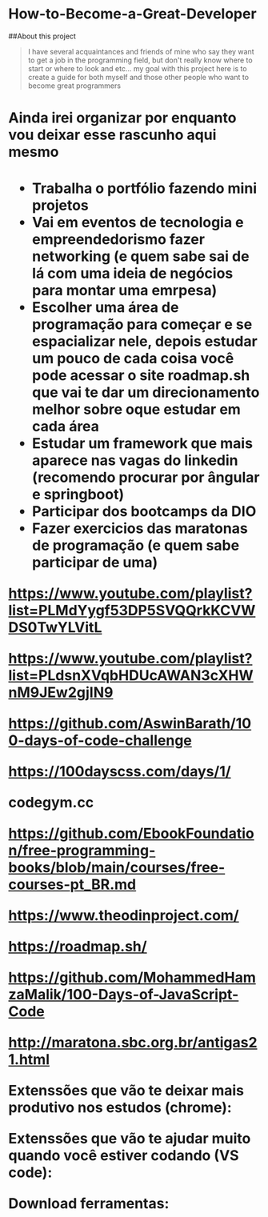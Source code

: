 # How-to-Become-a-Great-Developer

##About this project
> I have several acquaintances and friends of mine who say they want to get a job in the programming field, but don't really know where to start or where to look and etc... my goal with this project here is to create a guide for both myself and those other people who want to become great programmers








<h1>Ainda irei organizar por enquanto vou deixar esse rascunho aqui mesmo<h1>

- Trabalha o portfólio fazendo mini projetos
- Vai em eventos de tecnologia e empreendedorismo fazer networking (e quem sabe  sai de lá com uma ideia de negócios para montar uma emrpesa)
- Escolher uma área de programação para começar e se espacializar nele, depois estudar um pouco de cada coisa você pode acessar o site roadmap.sh que vai te dar um direcionamento melhor sobre oque estudar em cada área
- Estudar um framework que mais aparece nas vagas do linkedin (recomendo procurar por ângular e springboot)
- Participar dos bootcamps da DIO
- Fazer exercicios das maratonas de programação (e quem sabe participar de uma)
  
 

https://www.youtube.com/playlist?list=PLMdYygf53DP5SVQQrkKCVWDS0TwYLVitL
  
https://www.youtube.com/playlist?list=PLdsnXVqbHDUcAWAN3cXHWnM9JEw2gjIN9
  
https://github.com/AswinBarath/100-days-of-code-challenge

https://100dayscss.com/days/1/

codegym.cc

https://github.com/EbookFoundation/free-programming-books/blob/main/courses/free-courses-pt_BR.md

https://www.theodinproject.com/
  
https://roadmap.sh/
  
https://github.com/MohammedHamzaMalik/100-Days-of-JavaScript-Code
  
http://maratona.sbc.org.br/antigas21.html

Extenssões que vão te deixar mais produtivo nos estudos (chrome):
  
Extenssões que vão te ajudar muito quando você estiver codando (VS code):
  
Download ferramentas:
  

